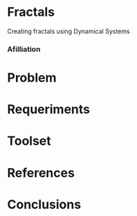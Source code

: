 # Fractals
Creating fractals using Dynamical Systems


### Afilliation


# Problem


# Requeriments


# Toolset


# References


# Conclusions
